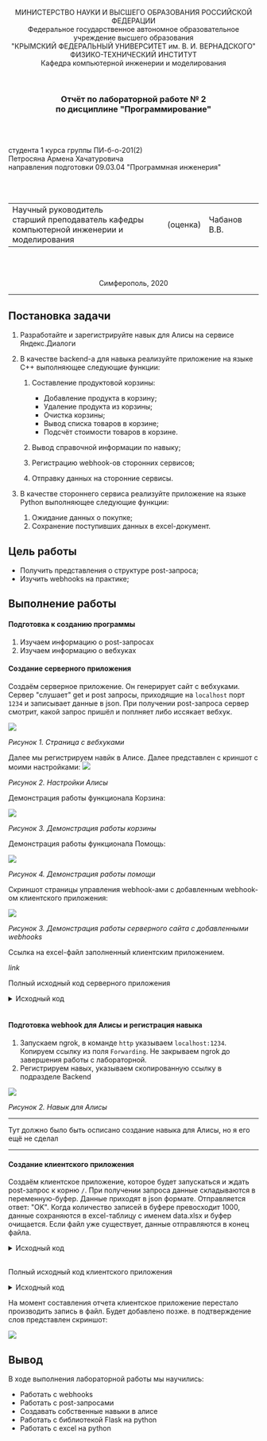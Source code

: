 <p align="center">МИНИСТЕРСТВО НАУКИ  И ВЫСШЕГО ОБРАЗОВАНИЯ РОССИЙСКОЙ ФЕДЕРАЦИИ<br>
Федеральное государственное автономное образовательное учреждение высшего образования<br>
"КРЫМСКИЙ ФЕДЕРАЛЬНЫЙ УНИВЕРСИТЕТ им. В. И. ВЕРНАДСКОГО"<br>
ФИЗИКО-ТЕХНИЧЕСКИЙ ИНСТИТУТ<br>
Кафедра компьютерной инженерии и моделирования</p>
<br>
<h3 align="center">Отчёт по лабораторной работе № 2<br> по дисциплине "Программирование"</h3>

<br><br>

<p>студента 1 курса группы ПИ-б-о-201(2)<br>
Петросяна Армена Хачатуровича<br>
направления подготовки 09.03.04 "Программная инженерия"</p>


<br><br>
<table>
<tr><td>Научный руководитель<br> старший преподаватель кафедры<br> компьютерной инженерии и моделирования</td>
<td>(оценка)</td>
<td>Чабанов В.В.</td>
</tr>
</table>
<br><br>

<p align="center">Симферополь, 2020</p>
<hr>

## Постановка задачи

1. Разработайте и зарегистрируйте навык для Алисы на сервисе Яндекс.Диалоги

2. В качестве backend-a для навыка реализуйте приложение на языке С++ выполняющее следующие функции:

    1. Составление продуктовой корзины:

        - Добавление продукта в корзину;
        - Удаление продукта из корзины;
        - Очистка корзины;
        - Вывод списка товаров в корзине;
        - Подсчёт стоимости товаров в корзине.

    2. Вывод справочной информации по навыку;

    3. Регистрацию webhook-ов сторонних сервисов;

    4. Отправку данных на сторонние сервисы. 

3. В качестве стороннего сервиса реализуйте приложение на языке Python выполняющее следующие функции:

    1. Ожидание данных о покупке;
    2. Сохранение поступивших данных в excel-документ.

## Цель работы

- Получить представления о структуре post-запроса;
- Изучить webhooks на практике;

## Выполнение работы

#### Подготовка к созданию программы

1. Изучаем информацию о post-запросах
2. Изучаем информацию о вебхуках

#### Создание серверного приложения

Создаём серверное приложение. Он генерирует сайт с вебхуками. Сервер "слушает" get и post запросы, приходящие на `localhost` порт `1234` и записывает данные в json. При получении post-запроса сервер смотрит, какой запрос пришёл и поплняет либо иссякает вебхук.

![](./image/webhooks.jpg)

*Рисунок 1. Страница с вебхуками*

Далее мы регистрируем навйк в Алисе. Далее представлен с криншот с моими настройками:
![](./image/alice_settings.jpg)

*Рисунок 2. Настройки Алисы*

Демонстрация работы функционала Корзина:

![](./image/basket.jpg)

*Рисунок 3. Демонстрация работы корзины*

Демонстрация работы функционала Помощь:

![](./image/help.jpg)

*Рисунок 4. Демонстрация работы помощи*

Скриншот страницы управления webhook-ами с добавленным webhook-ом клиентского приложения:

![](./image/help.jpg)

*Рисунок 3. Демонстрация работы серверного сайта с добавленными webhooks*

Ссылка на excel-файл заполненный клиентским приложением.

*link*


Полный исходный код серверного приложения

<details>
<summary>Исходный код</summary>

```c++
#include <iostream>
#include <fstream>
#include <vector>

#include <cpp_httplib/httplib.h>
#include <json/json.hpp>

using json = nlohmann::json;
using namespace httplib;

json dataJson;

std::ifstream logger("log.txt");

// Server

void replace_all(std::string& html_str, const std::string& raw_arg, const std::string& arg)
{
	size_t position = html_str.find(raw_arg);
	while (position != std::string::npos)
	{
		html_str.replace(position, raw_arg.size(), arg);
		position = html_str.find(raw_arg, position + arg.size());
	}
}

json set_data()
{
	std::ifstream data_file("data.json");
	json dataJsonTmp;
	if (data_file.is_open())
	{
		data_file >> dataJsonTmp;
		data_file.close();
	}
	else
	{
		json data;
		data["webhooks"] = json::array();
		return data;
	}
	return dataJsonTmp;
}

std::string returnHtmlStr()
{
	std::ifstream html("webhooks.html");
	std::string htmlStr;
	if (html.is_open())
	{
		std::getline(html, htmlStr, '\0');
		html.close();
	}
	else
	{
		return "";
	}

	std::string webhook_list;

	if (!dataJson["webhooks"].empty())
	{
		std::string tmp = R"(
<div class="form-row align-items-center">
    <div class="col">
        <input type="text" value="{Webhook URL}" class="form-control mb-2" disabled>
    </div>

    <div class="col">
        <button type="submit" name="del" value="{Webhook URL}" class="btn btn-danger mb-2">Удалить</button>
    </div>
</div>)";

		for (auto webhookTmp : dataJson["webhooks"])
		{
			if (webhookTmp.is_string())
			{
				replace_all(tmp, "{Webhook URL}", webhookTmp.get<std::string>());
				webhook_list += tmp;
			}
		}
	}
	replace_all(htmlStr, "{webhooks_list}", webhook_list);
	return htmlStr;
}

void gen_response_get(const Request& req, Response& res)
{
	res.set_content(returnHtmlStr(), "text/html; charset=UTF-8");
}

void data_preservation(json config)
{
	std::ofstream data_file("data.json");

	data_file << config.dump(4);
	data_file.close();
}

void gen_response_post(const Request& req, Response& res)
{


	if (req.has_param("set"))
	{
		std::string param_value = req.get_param_value("set");
		if (param_value != "")
		{
			if (!dataJson["webhooks"].empty())
			{
				bool webhook_exist = false;
				for (auto i = dataJson["webhooks"].begin();	i != dataJson["webhooks"].end(); i++)
				{
					if (i->get<std::string>() == param_value && i->is_string())
					{
						webhook_exist = true;
						break;
					}
				}
				if (!webhook_exist) {
					dataJson["webhooks"].push_back(param_value);
				}
			}
			else
			{
				dataJson["webhooks"].push_back(param_value);
			}
		}
	}
	if (req.has_param("del"))
	{
		std::string param_value = req.get_param_value("del");
		if (param_value != "")
		{
			if (!dataJson["webhooks"].empty())
			{
				for (auto i = dataJson["webhooks"].begin(); i != dataJson["webhooks"].end(); i++)
				{
					if (i->is_string() && i->get<std::string>() == param_value)
					{
						dataJson["webhooks"].erase(i);
						break;
					}
				}
			}
		}
	}
	data_preservation(dataJson);

	res.set_content(returnHtmlStr(), "text/html; charset=UTF-8");
}

// Yandex

enum speaking_mode
{
	to_be_silent,
	talk
};
enum mode
{
	def,
	help
};

json default_buttons =
{
	{
		{"title", "Помощь"},
		{"hide", true}
	},
};
json talk_button =
{
	{"title", "Говорить"},
	{"hide", true}
};
json to_be_silent_button =
{
	{"title", "Молчать"},
	{"hide", true}
};

json help_buttons =
{
	{
		{"title", "Говорить"},
		{"hide", true}
	},
	{
		{"title", "Молчать"},
		{"hide", true}
	},
	{
		{"title", "Помощь"},
		{"hide", true}
	},
	{
		{"title", "Корзина"},
		{"hide", true}
	},
	{
		{"title", "Выйти из помощи"},
		{"hide", true}
	},
	{
		{"title", "Покупка завершена"},
		{"hide", true}
	},
};

json session_list = json::array();

json gen_response(std::string text, std::string tts, json buttons, json* current_session = nullptr, bool end_session = false)
{
	json response = {
		{"response", {
			{"buttons", buttons},
			{"end_session", end_session}
		}},
		{"version", "1.0"}
	};

	if (text != "")
	{
		response["response"]["text"] = text;
	}
	
	if (current_session != nullptr && (*current_session)["voice_mode"] == talk)
	{
		if (tts != "")
		{
			response["response"]["tts"] = tts;
		}

		response["response"]["buttons"].push_back(to_be_silent_button);
	}
	else if (current_session != nullptr && (*current_session)["voice_mode"] == to_be_silent)
	{
		response["response"]["buttons"].push_back(talk_button);
	}

	return response;
}

void yandex(const Request& req, Response& res)
{
	json reqJson = json::parse(req.body);

	std::string user_id = reqJson["session"]["application"]["application_id"];
	json response;
	json* current_session = nullptr;

	for (auto& session : session_list)
	{
		if (session["user_id"] == user_id)
		{
			current_session = &session;
			break;
		}
	}

	if (reqJson["session"]["new"].get<bool>())
	{
		if (current_session != nullptr)
		{
			(*current_session)["skill_mode"] = def;
			(*current_session)["voice_mode"] = to_be_silent;
		}
		else
		{
			json session =
			{
				{"user_id", user_id},
				{"skill_mode", def},
				{"voice_mode", to_be_silent},
				{"cart", json::array()}
			};
			
			session_list.push_back(session);
			current_session = &session_list[session_list.size() - 1];
		}

		json response = gen_response("Здравствуйте! Я помогу вам с покупками.", "Здр+авствуйте! Я помог+у вам с пок+упками.", default_buttons, current_session);

		res.set_content(response.dump(2), "text/json; charset=UTF-8");
		return;
	}

	if (current_session == nullptr)
	{
		json response = gen_response("Извините, произошла ошибка", "Извин+ите, произошл+а ош+ибка", default_buttons, current_session, true);
		
		res.set_content(response.dump(2), "text/json; charset=UTF-8");
		return;
	}

	std::string command = reqJson["request"]["command"];
	if ((*current_session)["skill_mode"] == help)
	{
		std::string text;
		std::string tts;

		if (command == "молчать")
		{
			text = "Скажите мне молчать и я буду молчать.";
			tts = "Скаж+ите мне эту молч+ать и я б+уду молч+ать.";
		}
		else if (command == "говорить")
		{
			text = "Скажите мне говорить и я буду говорить";
			tts = "Скаж+ите мне говор+ить и я буду говор+ить";
		}
		else if (command == "помощь")
		{
			text = "Вы находитесь здесь. ";
			tts = "Вы нах+одитесь здесь. ";
		}
		else if (command == "корзина")
		{
			text = "Я запоминаю, что вы сохраняете и удалаяете из корзины.\n"
				"Для добавления достаточно сказать: \"Добавить в корзину \"название товара\" \"цена\" рублей\".\n"
				"Для удаления скажите: \"Удалить из корзины \"название товара\"\".";
			tts = "Я запомин+аю, что вы сохран+яете и удала+яете из корз+ины.\n"
				"Для добавл+ения дост+аточно сказ+ать: Доб+авить в корзину, название товара и цену в рублях.\n"
				"Для удал+ения скаж+ите: Удал+ить из корз+ины, назв+ание тов+ара и ц+ену в рубл+ях.";
		}
		else if (command == "покупка завершена")
		{
			text = "Если вы выбрали хотя бы один товар, я передам список покупок дальше.";
			tts = "+Если вы в+ыбрали хот+я бы один тов+ар, я перед+ам сп+исок пок+упок д+альше.";
		}
		else if (command == "выйти из помощи")
		{
			text = "Обращайся ещё.";
			tts = "Обращ+айся ещ+ё.";
			(*current_session)["skill_mode"] = def;
		}
		else if (command == "сумма")
		{
			text = "Я подсчитаю и скажу стоимость всей корзины.";
			tts = "Я подсчит+аю и скажу ст+оимость всей корз+ины.";
		}
		else
		{
			text = "К сожалению, меня еще не всему обучили. Я не знаю, что мне делать";
			tts = "К сожал+ению, мен+я еще не всем+у обуч+или. Я не знаю, что мне д+елать";
		}

		json response;
		if ((*current_session)["skill_mode"] == help)
		{
			response = gen_response(text, tts, help_buttons, current_session);
		}
		else
		{
			response = gen_response(text, tts, default_buttons, current_session);
		}
		res.set_content(response.dump(2), "text/json; charset=UTF-8");
	}
	else
	{
		if (command == "молчать")
		{
			std::string text = "Молчу, молчу";
			std::string tts;
			
			(*current_session)["voice_mode"] = to_be_silent;

			json response = gen_response(text, tts, default_buttons, current_session);
			res.set_content(response.dump(2), "text/json; charset=UTF-8");
		}
		else if (command == "говорить")
		{
			std::string text = "Хорошо.";
			std::string tts = "Хорош+о.";

			(*current_session)["voice_mode"] = talk;
			
			json response = gen_response(text, tts, default_buttons, current_session);
			res.set_content(response.dump(2), "text/json; charset=UTF-8");
		}
		else if (command == "помощь")
		{
			std::string text =
				"Говорить или молчать. Включает и выключает голосовой режим.\n"
				"Корзина. Тут вы ведете список покупок.\n"
				"Помощь. Вы здесь. \n"
				"Совершить покупку. Очищает корзину и отправляет список покупок дальше.\n"
				"Сумма. Показывает сумму заказа.\n"
				"О чём рассказать подробнее?";
			std::string tts =
				"Говор+ить или молч+ать. Включ+ает и выключ+ает голосов+ой реж+им.\n"
				"Корз+ина. Тут вы вед+ете сп+исок поку+пок.\n"
				"П+омощь. Вы здесь. \n"
				"Соверш+ить пок+упку. Очищ+ает корз+ину и отправл+яет сп+исок пок+упок д+альше.\n"
				"С+умма. Пок+азывает с+умму зак+аза.\n"
				"О чём рассказ+ать подр+обнее?";

			json response = gen_response(text, tts, help_buttons, current_session);

			(*current_session)["skill_mode"] = help;

			res.set_content(response.dump(2), "text/json; charset=UTF-8");
		}
		else if (command == "очистить корзину")
		{
			std::string text = "Корзина пуста.";
			std::string tts = "Кориз+ина пуст+а.";

			json response = gen_response(text, tts, default_buttons, current_session);

			(*current_session).erase("cart");
			(*current_session)["cart"] = json::array();
			
			res.set_content(response.dump(2), "text/json; charset=UTF-8");
		}
		else if (command == "что в корзине")
		{
			std::string text;
			std::string tts;

			if ((*current_session)["cart"].empty())
			{
				std::string text = "Корзина пуста.";
				std::string tts = "Кориз+ина пуст+а.";
			}
			else
			{
				text = "На данный момент в вашей корзине:\n";
				for (auto& elem : (*current_session)["cart"])
				{
					int price = elem["price"].get<int>();

					text += elem["item"].get<std::string>() + " в цену " + std::to_string(price);

					if (price % 10 == 0)
					{
						text += " рублей,";
					}
					else if (price % 10 == 1)
					{
						text += " рубль,";
					}
					else if (price % 10 < 5 && price % 10 > 0)
					{
						text += " рубля,";
					}
					else
					{
						text += " рублей,";
					}
				}

				text.pop_back();
				tts = text;
			}

			json response = gen_response(text, tts, default_buttons, current_session);
			res.set_content(response.dump(2), "text/json; charset=UTF-8");
		}
		else if (command == "покупка завершена")
		{
			std::string text = "Заходите ещё!";
			std::string tts = "Заход+ите ещ+ё!";

			json output =
			{
				{"user_id", user_id},
				{"cart", (*current_session)["cart"]}
			};

			json dataTmp = set_data();

			for (std::string link : dataTmp["webhooks"])
			{
				// https не работает, заменяем на http
				replace_all(link, "https://", "http://");

				// "http://" length
				const int http_length = 7;

				int i = link.find('/', http_length);

				if (i == std::string::npos)
				{
					link.push_back('/');
				}

				//Client cli("webhook.site");
				//cli.Post("/03bc9f3d-f956-466d-8af9-ccd922c65da2", output.dump(2), "application/json; charset=UTF-8");
				json response = gen_response(text, tts, default_buttons, current_session, true);
				res.set_content(response.dump(2), "text/json; charset=UTF-8");
			}

			(*current_session).erase("cart");
			(*current_session)["cart"] = json::array();

			json response = gen_response(text, tts, default_buttons, current_session, true);
			res.set_content(response.dump(2), "text/json; charset=UTF-8");
		}
		else if (command == "сумма")
		{
			std::string text;
			std::string tts;

			auto size = reqJson["request"]["nlu"]["tokens"].size();
			int sum = 0;
			for (auto& cart_item : (*current_session)["cart"])
			{
				sum += cart_item["price"].get<int>();
			}
			if (sum == 0)
			{
				text = "У вас в корзине нет товаров.";
				tts = "У вас в корз+ине нет тов+аров.";
			}
			else
			{
				text = "Сумма покупки равна " + std::to_string(sum);
				tts = "С+умма пок+упки равн+а " + std::to_string(sum);
				if (sum % 10 == 0)
				{
					text += " рублей.";
					tts += " рубл+ей.";
				}
				else if (sum % 10 == 1)
				{
					text += " рубль.";
					tts += " рубль.";
				}
				else if (sum % 10 < 5 && sum % 10 > 0)
				{
					text += " рубля.";
					tts += " рубл+я.";
				}
				else
				{
					text += " рублей.";
					tts += " рубл+ей.";
				}
			}

			json response = gen_response(text, tts, default_buttons, current_session);
			res.set_content(response.dump(2), "text/json; charset=UTF-8");
		}
		else if (command.find("добавить в корзину") == 0 || command.find("добавь в корзину") == 0)
		{
			auto size = reqJson["request"]["nlu"]["tokens"].size();

			std::string text = "ОК.";
			std::string tts = "Ок+ей.";
			
			std::string name;

			int price = 0;
			int	index = 0;
			bool index_set = false;

			for (auto object : reqJson["request"]["nlu"]["entities"])
			{
				if (object["type"].get<std::string>() == "YANDEX.NUMBER")
				{
					index = object["tokens"]["start"];
			
					int val = object["value"];
					if (val < 0)
					{
						text = "Цена не может быть отрицательной.";
						tts = "Цен+а не м+ожет б+ыть отриц+ательной.";
					}
					else if (val == 0)
					{
						text = "И это все бесплатно?";
						tts = "И это все беспл+атно?";
					}
					else
					{
						price = val;
					}

					index_set = true;
					break;
				}
			}
			if (size == 3)
			{
				text = "Что добавить в корзину.";
				tts = "Что доб+авить в корз+ину.";
			}
			else if (!index_set)
			{
				text = "Укажите цену товара.";
				tts = "Укаж+ите ц+ену тов+ара.";
			}
			else if (index == 3)
			{
				text = "Укажите название товара.";
				tts = "Укаж+ите назв+ание тов+ара.";
			}
			else
			{
				for (int i = 3; i < index; ++i)
				{
					name += reqJson["request"]["nlu"]["tokens"][i].get<std::string>();
					name += " ";
				}
				name.pop_back();
				json item = {
					{"item",  name},
					{"price", price}
				};
				(*current_session)["cart"].push_back(item);
			}

			json response = gen_response(text, tts, default_buttons, current_session);

			res.set_content(response.dump(2), "text/json; charset=UTF-8");
		}
		else if (command.find("удалить из корзины") == 0 || command.find("удали из корзины") == 0
			|| command.find("убрать из корзины") == 0 || command.find("убери из корзины") == 0)
		{
			auto size = reqJson["request"]["nlu"]["tokens"].size();

			std::string text;
			std::string tts;

			std::string name;

			for (int i = 3; i < size; ++i)
			{
				name += reqJson["request"]["nlu"]["tokens"][i].get<std::string>();
				name += " ";
			}
			bool item_found = false;
			int	item_index = 0;

			if (name == "")
			{
				text = "Скажите, что убирать.";
				tts = "Скаж+ите, что убир+ать.";
			}
			else
			{
				name.pop_back();
				for (auto& cart_item : (*current_session)["cart"])
				{
					if (cart_item["item"].get<std::string>() == name)
					{
						item_found = true;
						break;
					}
					++item_index;
				}
				if (!item_found)
				{
					text = "Не нашла";
					tts = "Не нашл+а.";
				}
				else
				{
					text = "Удалила.";
					tts = "Удал+ила";
					(*current_session)["cart"].erase((*current_session)["cart"].begin() + item_index);
				}
			}

			json response = gen_response(text, tts, default_buttons, current_session);
			res.set_content(response.dump(2), "text/json; charset=UTF-8");
		}
		else
		{
			std::string text = "Я не знаю такую команду.";
			std::string tts = "Я не зн+аю так+ую ком+анду.";

			json response = gen_response(text, tts, default_buttons, current_session);

			res.set_content(response.dump(2), "text/json; charset=UTF-8");
		}
	}
}
int main()
{
	if (dataJson.empty())
		dataJson = set_data();

	Server srv;

	srv.Get("/webhooks", gen_response_get);
	srv.Post("/webhooks", gen_response_post);

	/*Client cli("http://webhook.site");
	auto res = cli.Post("/03bc9f3d-f956-466d-8af9-ccd922c65da2", dataJson.dump(), "text/json");

	if (res) {
		if (res->status == 200) {
			std::cout << res->body << std::endl;
		}
		else {
			std::cout << "Status code: " << res->status << std::endl;
		}
	}
	else {
		auto err = res.error();
		std::cout << "Error code: " << err << std::endl;
	}*/

	srv.Post("/yandex", yandex);

	srv.listen("localhost", 1234);

}
```
</details>

<br>

#### Подготовка webhook для Алисы и регистрация навыка

1. Запускаем ngrok, в команде `http` указываем `localhost:1234`. Копируем ссылку из поля `Forwarding`. Не закрываем ngrok до завершения работы с лабораторной.
2. Регистрируем навых, указываем скопированную ссылку в подразделе Backend

![](./image/new_dialog.jpg)

*Рисунок 2. Навык для Алисы*

***
Тут должно было быть осписано создание навыка для Алисы, но я его ещё не сделал
***

#### Создание клиентского приложения

Создаём клиентское приложение, которое будет запускаться и ждать post-запрос к корню `/`. При получении запроса данные складываются в переменную-буфер. Данные приходят в json формате. Отправляется ответ: "OK". Когда количество записей в буфере превосходит 1000, данные сохраняются в excel-таблицу с именем data.xlsx и буфер очищается. Если файл уже существует, данные отправляются в конец файла.

<details>
<summary>Исходный код</summary>

```python
from flask import Flask, request, jsonify
from datetime import datetime
import openpyxl

Buffer = []

def GetEmptyCell(sheet):
    i = 2
    while sheet[i][0].value != None:
        i += 1
    return i


def ListGenerate(sheet):
    num = GetEmptyCell(sheet)
    for i in range(len(Buffer)):
        for j in range(len(Buffer[i]['check'])):
            sheet[num][0].value = num - 1
            sheet[num][1].value = Buffer[i]['user_id']
            sheet[num][2].value = Buffer[i]['datetime']
            sheet[num][3].value = Buffer[i]['check'][j]['item']
            sheet[num][4].value = Buffer[i]['check'][j]['price']
            num += 1
    del num, i, j
    return sheet


def saveBuffer():
    global Buffer
    try:
        book = openpyxl.open(r'C:\Users\Inquisitor\source\repos\Programming\Lab\02\excel\data.xlsx', read_only=False)
    except:
        book = openpyxl.Workbook()
    sheet = book.active
    if sheet['A1'].value == None:
        sheet['A1'] = 'N'
        sheet['B1'] = 'User ID'
        sheet['C1'] = 'Datetime'
        sheet['D1'] = 'Item'
        sheet['E1'] = 'Prise'
    sheet = ListGenerate(sheet)
    book.save(r'C:\Users\Inquisitor\source\repos\Programming\Lab\02\excel\data.xlsx')
    book.close()


def BufferGenerate(data):
    global Buffer
    data['datetime'] = datetime.now().strftime("%d.%m.%Y %H:%M:%S")
    Buffer.append(data)
    if len(Buffer) >= 0:
        saveBuffer()
        Buffer = []


app = Flask(__name__)
 
@app.route('/', methods=['POST', 'GET'])
def index():
	if request.is_json:
		data = request.get_json().decode('UTF-8')
		BufferGenerate(data)
		return 'OK'
 
if __name__ == "__main__":
	app.run()
```
</details>
<br>

Полный исходный код клиентского приложения

<details>
<summary>Исходный код</summary>

```

```
</details>

На момент составления отчета клиентское приложение перестало производить запись в файл. Будет добавлено позже. в подтверждение слов представлен скриншот: 

![](./image/excel.jpg)

## Вывод

В ходе выполнения лабораторной работы мы научились:

- Работать с webhooks
- Работать с post-запросами
- Создавать собственные навыки в алисе
- Работать с библиотекой Flask на python
- Работать с excel на python